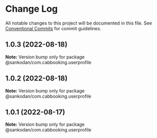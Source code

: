 # Change Log

All notable changes to this project will be documented in this file.
See [Conventional Commits](https://conventionalcommits.org) for commit guidelines.

## 1.0.3 (2022-08-18)

**Note:** Version bump only for package @sankodan/com.cabbooking.userprofile





## 1.0.2 (2022-08-18)

**Note:** Version bump only for package @sankodan/com.cabbooking.userprofile





## 1.0.1 (2022-08-17)

**Note:** Version bump only for package @sankodan/com.cabbooking.userprofile
